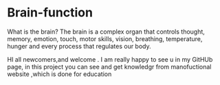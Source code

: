 # Brain-function
What is the brain? The brain is a complex organ that controls thought, memory, emotion, touch, motor skills, vision, breathing, temperature, hunger and every process that regulates our body.



HI all newcomers,and welcome . I am really happy to see u in my GitHUb page, in this project you can see and get knowledgr from manofuctional website ,which is done for education

